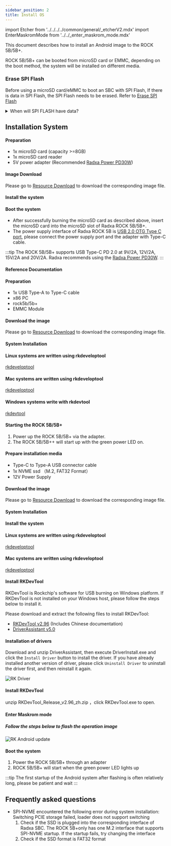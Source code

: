```yaml
---
sidebar_position: 2
title: Install OS
---
```


import Etcher from '../../../../common/general/\_etcherV2.mdx'
import EnterMaskromMode from '../../\_enter_maskrom_mode.mdx'

This document describes how to install an Android image to the ROCK 5B/5B+.

ROCK 5B/5B+ can be booted from microSD card or EMMC, depending on the boot method, the system will be installed on different media.

### Erase SPI Flash

Before using a microSD card/eMMC to boot an SBC with SPI Flash, If there is data in SPI Flash, the SPI Flash needs to be erased. Refer to [Erase SPI Flash](../../low-level-dev/maskrom/erase)

<details>

<summary> When will SPI FLASH have data? </summary>

There are generally two scenarios where data will be written:

- Flash image in MaskROM Mode Without Pressing the MaskROM Button

In the case where both the eMMC and SPI Flash are empty, the board enters Maskrom mode for writing an image to the onboard eMMC via the USB interface. If the specific Maskrom button is not pressed during Maskrom mode, the system will automatically write the data (such as an operating system image) to the SPI Flash instead.

- Intentional writing, e.g., Booting from NVMe

For scenarios where an NVMe drive is needed to boot the system, the SPI Flash image must first be programmed.

</details>

## Installation System

<Tabs queryString="target">

<TabItem value="microsd" label="Install system to microSD card">

#### Preparation

- 1x microSD card (capacity >=8GB)
- 1x microSD card reader
- 5V power adapter (Recommended [Radxa Power PD30W](../../../../accessories/pd_30w))

#### Image Download

Please go to [Resource Download](../../download) to download the corresponding image file.

#### Install the system

<Etcher model="rock5b" />

#### Boot the system

- After successfully burning the microSD card as described above, insert the microSD card into the microSD slot of Radxa ROCK 5B/5B+.
- The power supply interface of Radxa ROCK 5B is [USB 2.0 OTG Type C port](../../hardware-design/hardware-interface), please connect the power supply port and the adapter with Type-C cable.

:::tip
The ROCK 5B/5B+ supports USB Type-C PD 2.0 at 9V/2A, 12V/2A, 15V/2A and 20V/2A. Radxa recommends using the [Radxa Power PD30W](../../../../accessories/pd_30w).
:::

#### Reference Documentation

</TabItem>

<TabItem value="emmc" label="Installing the system to eMMC">

#### Preparation

- 1x USB Type-A to Type-C cable
- x86 PC
- rock5b/5b+
- EMMC Module

#### Download the image

Please go to [Resource Download](../../download) to download the corresponding image file.

#### System Installation

<Tabs queryString="target">

<TabItem value="linux" label="Linux">

#### Linux systems are written using rkdeveloptool

[rkdeveloptool](../../low-level-dev/maskrom/linux)

</TabItem>

<TabItem value="mac" label="Mac">

#### Mac systems are written using rkdeveloptool

[rkdeveloptool](../../low-level-dev/maskrom/mac-os)

</TabItem>

<TabItem value="windows" label="Windows">

#### Windows systems write with rkdevtool

[rkdevtool](../../low-level-dev/maskrom/windows)

</TabItem>

</Tabs>

#### Starting the ROCK 5B/5B+

1. Power up the ROCK 5B/5B+ via the adapter.
2. The ROCK 5B/5B++ will start up with the green power LED on.

</TabItem>

<TabItem value="spi-nvme" label="Install system to NVME">

#### Prepare installation media

- Type-C to Type-A USB connector cable
- 1x NVME ssd （M.2, FAT32 Format）
- 12V Power Supply

#### Download the image

Please go to [Resource Download](../../download) to download the corresponding image file.

#### System Installation

#### Install the system

<Tabs queryString="target">

<TabItem value="linux" label="Linux(Rock 5B)">

#### Linux systems are written using rkdeveloptool

[rkdeveloptool](../../low-level-dev/maskrom/linux)

</TabItem>

<TabItem value="mac" label="Mac(Rock 5B)">

#### Mac systems are written using rkdeveloptool

[rkdeveloptool](../../low-level-dev/maskrom/mac-os)

</TabItem>

<TabItem value="windows" label="Windows(Rock 5B/5B+)">

#### Install RKDevTool

RKDevTool is Rockchip's software for USB burning on Windows platform. If RKDevTool is not installed on your Windows host, please follow the steps below to install it.

Please download and extract the following files to install RKDevTool:

- [RKDevTool v2.96](https://dl.radxa.com/tools/windows/RKDevTool_Release_v2.96_zh.zip) (Includes Chinese documentation)
- [DriverAssistant v5.0](https://dl.radxa.com/tools/windows/DriverAssitant_v5.0.zip)

#### Installation of drivers

Download and unzip DriverAssistant, then execute DriverInstall.exe and click the `Install Driver` button to install the driver.
If you have already installed another version of driver, please click `Uninstall Driver` to uninstall the driver first, and then reinstall it again.

![RK Driver](/img/configuration/RK-Driver-Assistant-Install-Uninstall.webp)

#### Install RKDevTool

unzip RKDevTool_Release_v2.96_zh.zip ，click RKDevTool.exe to open.

#### Enter Maskrom mode

<EnterMaskromMode/>

##### Follow the steps below to flash the operation image

![RK Android update](/img/rock5itx/rock5itx_android_update_en.webp)

</TabItem>

</Tabs>

#### Boot the system

1. Power the ROCK 5B/5B+ through an adapter
2. ROCK 5B/5B+ will start when the green power LED lights up

</TabItem>

</Tabs>

:::tip
The first startup of the Android system after flashing is often relatively long, please be patient and wait
:::

## Frequently asked questions

- SPI-NVME encountered the following error during system installation: Switching PCIE storage failed, loader does not support switching
  1. Check if the SSD is plugged into the corresponding interface of Radxa SBC. The ROCK 5B+only has one M.2 interface that supports SPI-NVME startup. If the startup fails, try changing the interface
  2. Check if the SSD format is FAT32 format
